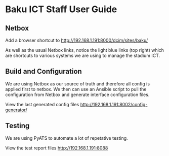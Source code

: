 # Baku ICT Staff User Guide

## Netbox
Add a browser shortcut to http://192.168.1.191:8000/dcim/sites/baku/

As well as the usual Netbox links, notice the light blue links (top right) which are shortcuts to various systems we are using to manage the stadium ICT.

## Build and Configuration
We are using Netbox as our source of truth and therefore all config is applied first to netbox. We then can use an Ansible script to pull the configuration from Netbox and generate interface configuration files.

View the last generated config files
http://192.168.1.191:8002/config-generator/

## Testing
We are using PyATS to automate a lot of repetative testing. 

View the test report files
http://192.168.1.191:8088
